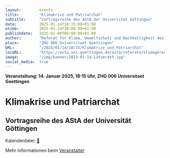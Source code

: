 ```yaml
---
layout:        events
title:         "Klimakrise und Patriarchat"
subtitle:      "Vortragsreihe des AStA der Universität Göttingen"
date:          2025-01-14T18:15:00+01:00
etime:         2025-01-14T20:00:00+01:00
publishdate:   2025-01-08T00:00:00+01:00
author:        "Referat für Klima, Umweltschutz und Nachhaltigkeit des ASta der Uni Göttingen"
place:         "ZHG 006 Universitaet Goettingen"
URL:           "/2025/01/14/18/15/Klimakrise_und_Patriarchat"
locURL:        "https://asta.uni-goettingen.de/asta/referate/klimagerechtigkeit/"
image:         "/img/banner/2023-01-14-Lützerath.jpg"
social_media:  true
---
```


**Veranstaltung: 14. Januar 2025, 18:15 Uhr, ZHG 006 Universitaet Goettingen**

Klimakrise und Patriarchat
===========

Vortragsreihe des AStA der Universität Göttingen
-----------


Kalenderdatei: [📆](/ics/2025-01-14_18-15_klimakrise_und_patriarchat.ics)




Mehr Informationen beim [Veranstalter](https://asta.uni-goettingen.de/asta/referate/klimagerechtigkeit/)
